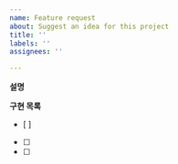 ```yaml
---
name: Feature request
about: Suggest an idea for this project
title: ''
labels: ''
assignees: ''

---
```


**설명**

**구현 목록**
- [ ]
- [ ]
- [ ]
